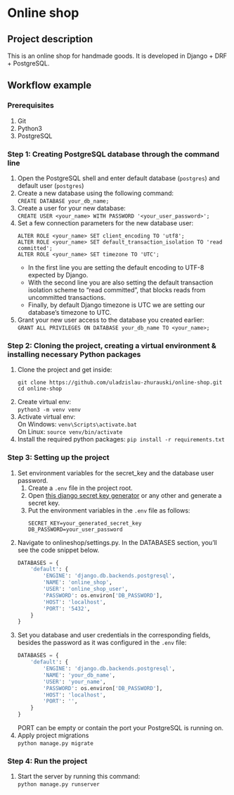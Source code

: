# Online shop
## Project description
This is an online shop for handmade goods. It is developed in Django + DRF + PostgreSQL.

## Workflow example

### Prerequisites
1. Git
1. Python3
1. PostgreSQL

### Step 1: Creating PostgreSQL database through the command line
1. Open the PostgreSQL shell and enter default database (`postgres`) and default user (`postgres`)
1. Create a new database using the following command:  
`CREATE DATABASE your_db_name;`
1. Create a user for your new database:  
`CREATE USER <your_name> WITH PASSWORD '<your_user_password>';`
1. Set a few connection parameters for the new database user:  
   ```postgresql
   ALTER ROLE <your_name> SET client_encoding TO 'utf8';
   ALTER ROLE <your_name> SET default_transaction_isolation TO 'read committed';
   ALTER ROLE <your_name> SET timezone TO 'UTC';
   ```
   - In the first line you are setting the default encoding to UTF-8 expected by Django.  
   - With the second line you are also setting the default transaction isolation scheme to “read committed”, that blocks reads from uncommitted transactions.
   - Finally, by default Django timezone is UTC we are setting our database’s timezone to UTC.
1. Grant your new user access to the database you created earlier:  
`GRANT ALL PRIVILEGES ON DATABASE your_db_name TO <your_name>;`

### Step 2: Cloning the project, creating a virtual environment & installing necessary Python packages
1. Clone the project and get inside:  
    ```shell script
    git clone https://github.com/uladzislau-zhurauski/online-shop.git
    cd online-shop
    ```
1. Create virtual env:  
`python3 -m venv venv`
1. Activate virtual env:  
On Windows: `venv\Scripts\activate.bat`  
On Linux: `source venv/bin/activate`
1. Install the required python packages:
`pip install -r requirements.txt`

### Step 3: Setting up the project
1. Set environment variables for the secret_key and the database user password.
   1. Create a `.env` file in the project root.
   1. Open [this django secret key generator](https://miniwebtool.com/django-secret-key-generator/) or any other and generate a secret key.
   1. Put the environment variables in the `.env` file as follows:  
       ```text
       SECRET_KEY=your_generated_secret_key  
       DB_PASSWORD=your_user_password
       ```
1. Navigate to onlineshop/settings.py. In the DATABASES section, you’ll see the code snippet below.  
    ```python
    DATABASES = {
        'default': {
            'ENGINE': 'django.db.backends.postgresql',
            'NAME': 'online_shop',
            'USER': 'online_shop_user',
            'PASSWORD': os.environ['DB_PASSWORD'],
            'HOST': 'localhost',
            'PORT': '5432',
        }
    }
    ```
1. Set you database and user credentials in the corresponding fields, besides the password as it was configured in the `.env` file:
    ```python
    DATABASES = {
        'default': {
            'ENGINE': 'django.db.backends.postgresql',
            'NAME': 'your_db_name',
            'USER': 'your_name',
            'PASSWORD': os.environ['DB_PASSWORD'],
            'HOST': 'localhost',
            'PORT': '',
        }
    }
    ```
   PORT can be empty or contain the port your PostgreSQL is running on.
1. Apply project migrations  
`python manage.py migrate`

### Step 4: Run the project
1. Start the server by running this command:  
`python manage.py runserver`
